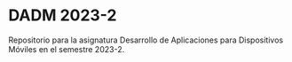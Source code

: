 # DADM 2023-2
Repositorio para la asignatura Desarrollo de Aplicaciones para Dispositivos Móviles en el semestre 2023-2.
